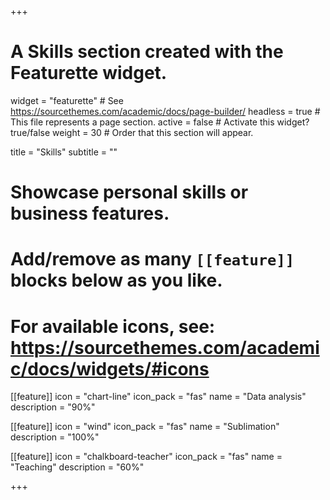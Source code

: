 +++
# A Skills section created with the Featurette widget.
widget = "featurette"  # See https://sourcethemes.com/academic/docs/page-builder/
headless = true  # This file represents a page section.
active = false  # Activate this widget? true/false
weight = 30  # Order that this section will appear.

title = "Skills"
subtitle = ""

# Showcase personal skills or business features.
# 
# Add/remove as many `[[feature]]` blocks below as you like.
# 
# For available icons, see: https://sourcethemes.com/academic/docs/widgets/#icons

[[feature]]
  icon = "chart-line"
  icon_pack = "fas"
  name = "Data analysis"
  description = "90%"
  
[[feature]]
  icon = "wind"
  icon_pack = "fas"
  name = "Sublimation"
  description = "100%"  
  
[[feature]]
  icon = "chalkboard-teacher"
  icon_pack = "fas"
  name = "Teaching"
  description = "60%"

+++
